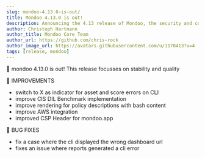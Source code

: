 ```yaml
---
slug: mondoo-4.13.0-is-out/
title: Mondoo 4.13.0 is out!
description: Announcing the 4.13 release of Mondoo, the security and compliance platform that prioritizes risks that matter most in your infrastructure.
author: Christoph Hartmann
author_title: Mondoo Core Team
author_url: https://github.com/chris-rock
author_image_url: https://avatars.githubusercontent.com/u/1178413?v=4
tags: [release, mondoo]
---
```


🥳 mondoo 4.13.0 is out! This release focusses on stability and quality

🧹 IMPROVEMENTS

- switch to X as indicator for asset and score errors on CLI
- improve CIS DIL Benchmark implementation
- improve rendering for policy descriptions with bash content
- improve AWS integration
- improved CSP Header for mondoo.app

:bug: BUG FIXES

- fix a case where the cli displayed the wrong dashboard url
- fixes an issue where reports generated a cli error
